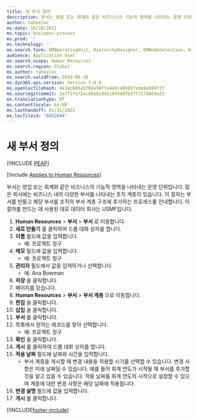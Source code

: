 ```yaml
---
title: 새 부서 정의
description: 부서는 영업 또는 회계와 같은 비즈니스의 기능적 영역을 나타내는 운영 단위입니다.
author: twheeloc
ms.date: 10/28/2021
ms.topic: business-process
ms.prod: ''
ms.technology: ''
ms.search.form: OMOperatingUnit, HierarchyDesigner, OMNodeSelection, HierarchyPublishAndCloseForm, HcmPersonnelManagementWorkspace
audience: Application User
ms.search.scope: Human Resources
ms.search.region: Global
ms.author: twheeloc
ms.search.validFrom: 2016-06-30
ms.dyn365.ops.version: Version 7.0.0
ms.openlocfilehash: 4e34c885a570da90ffe440c40b05fede6e989f2f
ms.sourcegitcommit: 3a7f1fe72ac08e62dda1045e0fb97f7174b69a25
ms.translationtype: HT
ms.contentlocale: ko-KR
ms.lasthandoff: 01/31/2022
ms.locfileid: "8452644"
---
```

# <a name="define-new-departments"></a>새 부서 정의


[!INCLUDE [PEAP](../includes/peap-1.md)]

[!include [Applies to Human Resources](../includes/applies-to-hr.md)]



부서는 영업 또는 회계와 같은 비즈니스의 기능적 영역을 나타내는 운영 단위입니다. 많은 회사에는 비즈니스 내의 다양한 부서를 나타내는 조직 계층이 있습니다. 이 절차는 부서를 만들고 해당 부서를 조직의 부서 계층 구조에 추가하는 프로세스를 안내합니다. 이 절차를 만드는 데 사용된 데모 데이터 회사는 USMF입니다.

1. **Human Resources** > **부서** > **부서** 로 이동합니다.
2. **새로 만들기** 를 클릭하여 드롭 대화 상자를 엽니다.
3. **이름** 필드에 값을 입력합니다.
    * 예: 프로젝트 청구  
4. **메모** 필드에 값을 입력합니다.
    * 예: 프로젝트 청구  
5. **관리자** 필드에서 값을 입력하거나 선택합니다.
    * 예: Ana Bowman  
6. **저장** 을 클릭합니다.
7. 페이지를 닫습니다.
8. **Human Resources** > **부서** > **부서 계층** 으로 이동합니다.
9. **편집** 을 클릭합니다.
10. **삽입** 을 클릭합니다.
11. **부서** 를 클릭합니다.
12. 목록에서 원하는 레코드를 찾아 선택합니다.
    * 예: 프로젝트 청구  
13. **확인** 을 클릭합니다.
14. **게시** 를 클릭하여 드롭 대화 상자를 엽니다.
15. **적용 날짜** 필드에 날짜와 시간을 입력합니다.
    * 부서 계층을 게시할 때 변경 내용을 적용할 시기를 선택할 수 있습니다. 변경 사항은 미래 날짜일 수 있습니다. 예를 들어 회계 연도가 시작될 때 부서를 추가할 것을 알고 있을 수 있습니다. 적용 날짜를 회계 연도의 시작으로 설정할 수 있으며 계층에 대한 변경 사항은 해당 날짜에 적용됩니다.  
16. **변경 설명** 필드에 값을 입력합니다.
17. **게시** 를 클릭합니다.



[!INCLUDE[footer-include](../includes/footer-banner.md)]
